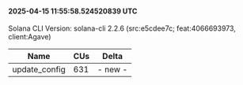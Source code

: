 #### 2025-04-15 11:55:58.524520839 UTC

Solana CLI Version: solana-cli 2.2.6 (src:e5cdee7c; feat:4066693973, client:Agave)

| Name | CUs | Delta |
|------|------|-------|
| update_config | 631 | - new - |

